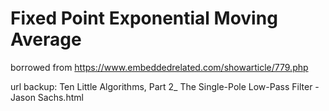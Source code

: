 # Fixed Point Exponential Moving Average
borrowed from https://www.embeddedrelated.com/showarticle/779.php


url backup: Ten Little Algorithms, Part 2_ The Single-Pole Low-Pass Filter - Jason Sachs.html
